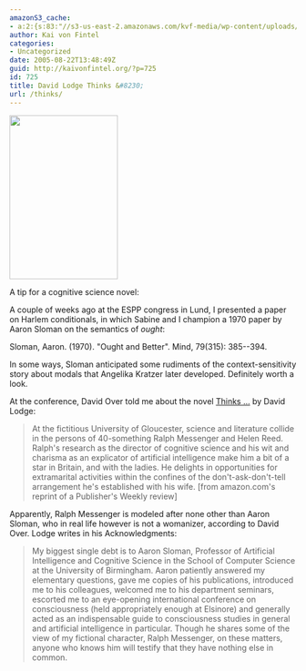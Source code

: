 ```yaml
---
amazonS3_cache:
- a:2:{s:83:"//s3-us-east-2.amazonaws.com/kvf-media/wp-content/uploads/20171114135037/thinks.jpg";i:726;s:56:"//kaivonfintel.org/wp-content/uploads/2017/11/thinks.jpg";i:726;}
author: Kai von Fintel
categories:
- Uncategorized
date: 2005-08-22T13:48:49Z
guid: http://kaivonfintel.org/?p=725
id: 725
title: David Lodge Thinks &#8230;
url: /thinks/
---
```


<img class="wp-image-726 alignleft" src="http://kaivonfintel.org/wp-content/uploads/2017/11/thinks.jpg" alt="" width="190" height="288" />

A tip for a cognitive science novel:

A couple of weeks ago at the ESPP congress in Lund, I presented a paper on Harlem conditionals, in which Sabine and I champion a 1970 paper by Aaron Sloman on the semantics of <em>ought</em>:

Sloman, Aaron. (1970). "Ought and Better". Mind, 79(315): 385--394.

In some ways, Sloman anticipated some rudiments of the context-sensitivity story about modals that Angelika Kratzer later developed. Definitely worth a look.

At the conference, David Over told me about the novel <a href="https://smile.amazon.com/Thinks-David-Lodge/dp/0142000868/">Thinks ...</a> by David Lodge:
<blockquote>At the fictitious University of Gloucester, science and literature collide in the persons of 40-something Ralph Messenger and Helen Reed. Ralph's research as the director of cognitive science and his wit and charisma as an explicator of artificial intelligence make him a bit of a star in Britain, and with the ladies. He delights in opportunities for extramarital activities within the confines of the don't-ask-don't-tell arrangement he's established with his wife. [from amazon.com's reprint of a Publisher's Weekly review]</blockquote>
Apparently, Ralph Messenger is modeled after none other than Aaron Sloman, who in real life however is not a womanizer, according to David Over. Lodge writes in his Acknowledgments:
<blockquote>My biggest single debt is to Aaron Sloman, Professor of Artificial Intelligence and Cognitive Science in the School of Computer Science at the University of Birmingham. Aaron patiently answered my elementary questions, gave me copies of his publications, introduced me to his colleagues, welcomed me to his department seminars, escorted me to an eye-opening international conference on consciousness (held appropriately enough at Elsinore) and generally acted as an indispensable guide to consciousness studies in general and artificial intelligence in particular. Though he shares some of the view of my fictional character, Ralph Messenger, on these matters, anyone who knows him will testify that they have nothing else in common.</blockquote>